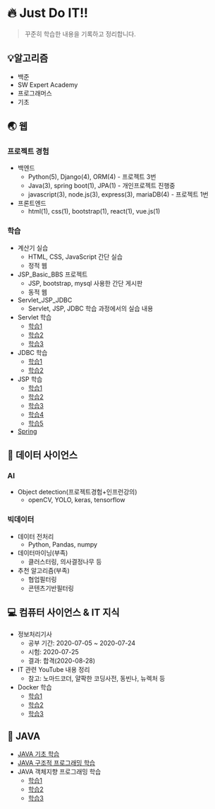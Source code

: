 # :fire: Just Do IT!!

> 꾸준히 학습한 내용을 기록하고 정리합니다.



## :bulb: ​알고리즘

- 백준
- SW Expert Academy
- 프로그래머스
- 기초



## :earth_asia: ​웹

### 프로젝트 경험

- 백엔드
  - Python(5), Django(4), ORM(4) - 프로젝트 3번
  - Java(3), spring boot(1), JPA(1) - 개인프로젝트 진행중
  - javascript(3), node.js(3), express(3), mariaDB(4) - 프로젝트 1번
- 프론트엔드
  - html(1), css(1), bootstrap(1), react(1), vue.js(1)

### 학습

- 계산기 실습
  - HTML, CSS, JavaScript 간단 실습
  - 정적 웹
- JSP_Basic_BBS 프로젝트
  - JSP, bootstrap, mysql 사용한 간단 게시판
  - 동적 웹
- Servlet_JSP_JDBC
  - Servlet, JSP, JDBC 학습 과정에서의 실습 내용
- Servlet 학습
  - [학습1](웹/Servlet_1.md)
  - [학습2](웹/Servlet_2.md)
  - [학습3](웹/Servlet_3.md)
- JDBC 학습
  - [학습1](웹/JDBC_1.md)
  - [학습2](웹/JDBC_2.md)
- JSP 학습
  - [학습1](웹/JSP_1.md)
  - [학습2](웹/JSP_2.md)
  - [학습3](웹/JSP_3.md)
  - [학습4](웹/JSP_4.md)
  - [학습5](웹/JSP_5.md)
- [Spring](웹/Spring.md)



## :mag_right: ​데이터 사이언스

### AI

- Object detection(프로젝트경험+인프런강의)
  - openCV, YOLO, keras, tensorflow

### 빅데이터

- 데이터 전처리
  - Python, Pandas, numpy
- 데이터마이닝(부족)
  - 클러스터링, 의사결정나무 등
- 추천 알고리즘(부족)
  - 협업필터링
  - 콘텐츠기반필터링



## :computer: ​컴퓨터 사이언스 & IT 지식

- 정보처리기사
  - 공부 기간: 2020-07-05 ~ 2020-07-24
  - 시험: 2020-07-25
  - 결과: 합격(2020-08-28)
- IT 관련 YouTube 내용 정리
  - 참고: 노마드코더, 얄팍한 코딩사전, 동빈나, 뉴렉처 등
- Docker 학습
  - [학습1](ITknowledge/Docker_1.md)
  - [학습2](ITknowledge/Docker_2.md)
  - [학습3](ITknowledge/Docker_3.md)



## :closed_book: ​JAVA

- [JAVA 기초 학습](JAVA/JAVA_Programming.md)
- [JAVA 구조적 프로그래밍 학습](JAVA/Structured_JAVA.md)
- JAVA 객체지향 프로그래밍 학습
  - [학습1](JAVA/OOP_JAVA_1.md)
  - [학습2](JAVA/OOP_JAVA_2.md)
  - [학습3](JAVA/OOP_JAVA_3.md)



